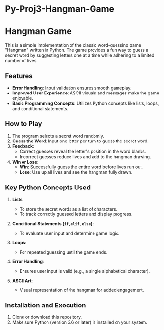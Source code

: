 # Py-Proj3-Hangman-Game
# Hangman Game

This is a simple implementation of the classic word-guessing game "Hangman" written in Python. The game provides a fun way to guess a secret word by suggesting letters one at a time while adhering to a limited number of lives

## Features
- **Error Handling**: Input validation ensures smooth gameplay. 
- **Improved User Experience**: ASCII visuals and messages make the game enjoyable.
- **Basic Programming Concepts**: Utilizes Python concepts like lists, loops, and conditional statements.

## How to Play

1. The program selects a secret word randomly.
2. **Guess the Word**: Input one letter per turn to guess the secret word.
3. **Feedback**: 
   - Correct guesses reveal the letter's position in the word blanks.
   - Incorrect guesses reduce lives and add to the hangman drawing.
4. **Win or Lose**:
   - **Win**: Successfully guess the entire word before lives run out.
   - **Lose**: Use up all lives and see the hangman fully drawn.

## Key Python Concepts Used

1. **Lists**: 
   - To store the secret words as a list of characters.
   - To track correctly guessed letters and display progress.

2. **Conditional Statements (`if`, `elif`, `else`)**:
   - To evaluate user input and determine game logic.

3. **Loops**:
   - For repeated guessing until the game ends.

4. **Error Handling**:
   - Ensures user input is valid (e.g., a single alphabetical character).
5. **ASCII Art**:
   - Visual representation of the hangman for added engagement.

## Installation and Execution

1. Clone or download this repository.
2. Make sure Python (version 3.6 or later) is installed on your system.
